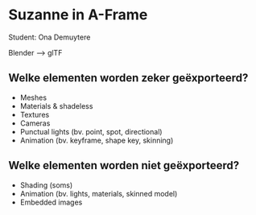 # Suzanne in A-Frame

Student: Ona Demuytere

Blender --> glTF
## Welke elementen worden zeker geëxporteerd?
- Meshes
- Materials & shadeless
- Textures
- Cameras
- Punctual lights (bv. point, spot, directional)
- Animation (bv. keyframe, shape key, skinning)

## Welke elementen worden niet geëxporteerd?
- Shading (soms)
- Animation (bv. lights, materials, skinned model)
- Embedded images